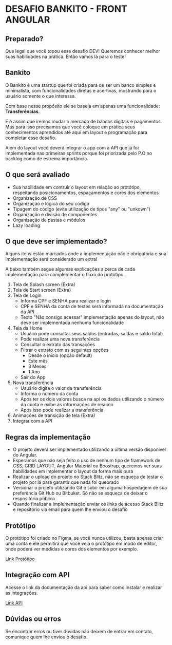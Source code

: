 # DESAFIO BANKITO - FRONT ANGULAR #

## Preparado?

Que legal que você topou esse desafio DEV! Queremos conhecer melhor suas habilidades na prática. Então vamos lá para o teste!

## Bankito

O Bankito é uma startup que foi criada para de ser um banco simples e minimalista,
com funcionalidades diretas e acertivas, mostrando para o usuário somente o que interessa.

Com base nesse propósito ele se baseia em apenas uma funcionalidade: **Transferências**.

E é assim que iremos mudar o mercado de bancos digitais e pagamentos.
Mas para isso precisamos que você coloque em prática seus conhecimentos aprendidos até aqui em layout e programação para completar esse desafio.

Além do layout você deverá integrar o app com a API que já foi implementada nas primeiras sprints porque foi priorizada pelo P.O no backlog como de estrema importância.

## O que será avaliado

* Sua habilidade em contruir o layout em relação ao protótipo, respeitando posicionamentos, espaçamentos e cores dos elementos
* Organização de CSS
* Organização e lógica do seu código
* Tipagem do código (evite utilização de tipos "any" ou "unkown")
* Organização e divisão de componentes
* Organização de pastas e módulos
* Lazy loading

## O que deve ser implementado?

Alguns itens estão marcados onde a implementação não é obrigatória e sua implementação será considerado um extra!

A baixo também segue algumas explicações a cerca de cada implementação para complementar o fluxo do protótipo.

1. Tela de Splash screen (Extra)
2. Tela de Start screen (Extra)
3. Tela de Login
      * Informa CPF e SENHA para realizar o login
      * CPF e SENHA da conta de testes será informada na documentação da API
      * Texto "Não consigo acessar" implementação apenas do layout, não deve ser implementada nenhuma funcionalidade
4. Tela da Home
      * Usuário pode consultar seus saldos (entradas, saídas e saldo total)
      * Pode realizar uma nova transferência
      * Consultar o extrato das transações
      * Filtrar o extrato com as seguintes opções
        * Desde o início (opção default)
        * Este mês
        * 3 Meses
        * 1 Ano
      * Sair do App
5. Nova transferência
      * Usuário digita o valor da transferência
      * Informa o número da conta
      * Após ter os dois valores busca na api os dados utilizando o número da conta e exibe as informações de resumo
      * Após isso pode realizar a transferência
6. Animações de transição de tela (Extra)
7. Integrar com a API

## Regras da implementação

* O projeto deverá ser implementado utilizando a última versão disponível do Angular.
* Esperamos que não seja feito o uso de nenhum tipo de framework de CSS, GRID LAYOUT, Angular Material ou Boostrap, queremos ver suas habilidades em implementar o layout da forma mais pura
* Realizar o upload do projeto no Stack Blitz, não se esqueça de testar o projeto por lá para garantir que nada foi quebrado
* Versionar o projeto utilizando Git e subir em alguma hospedagem de sua preferência Git Hub ou Bitbuket. Só não se esqueça de deixar o respositório público
* Quando finalizar a implementação enviar os links de acesso Stack Blitz e repositório via email para quem lhe enviou o desafio

## Protótipo

O protótipo foi criado no Figma, se você nunca utilizou, basta apenas criar uma conta e ele permitirá que você veja o protótipo em modo de editor, onde poderá ver medidas e cores dos elementos por exemplo.

[Link Protótipo](https://www.figma.com/proto/GjnmJfpBN14rMhVbzDPLuI/Bankito?node-id=4%3A5&scaling=scale-down)
## Integração com API

Acesse o link da documentação da api para saber como instalar e realizar as integrações.

[Link API]()

## Dúvidas ou erros

Se encontrar erros ou tiver dúvidas não deixem de entrar em contato, comunique quem lhe enviou o desafio.